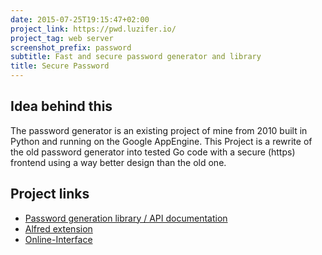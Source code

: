 ```yaml
---
date: 2015-07-25T19:15:47+02:00
project_link: https://pwd.luzifer.io/
project_tag: web server
screenshot_prefix: password
subtitle: Fast and secure password generator and library
title: Secure Password
---
```


## Idea behind this

The password generator is an existing project of mine from 2010 built in Python and running on the Google AppEngine. This Project is a rewrite of the old password generator into tested Go code with a secure (https) frontend using a way better design than the old one.

## Project links

- [Password generation library / API documentation](https://github.com/Luzifer/password)
- [Alfred extension](https://github.com/Luzifer/alfred-pwdgen)
- [Online-Interface](https://pwd.luzifer.io/)
